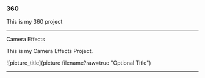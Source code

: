 ### 360

This is my 360 project

<script src="//360.vizor.io/scripts/embed.js" data-vizorurl="https://360.vizor.io/embed/v/oebng" ></script>

***

Camera Effects

This is my Camera Effects Project.

![picture_title](picture filename?raw=true "Optional Title")

***

